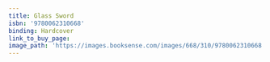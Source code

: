 ```yaml
---
title: Glass Sword
isbn: '9780062310668'
binding: Hardcover
link_to_buy_page:
image_path: 'https://images.booksense.com/images/668/310/9780062310668.jpg'
---
```


